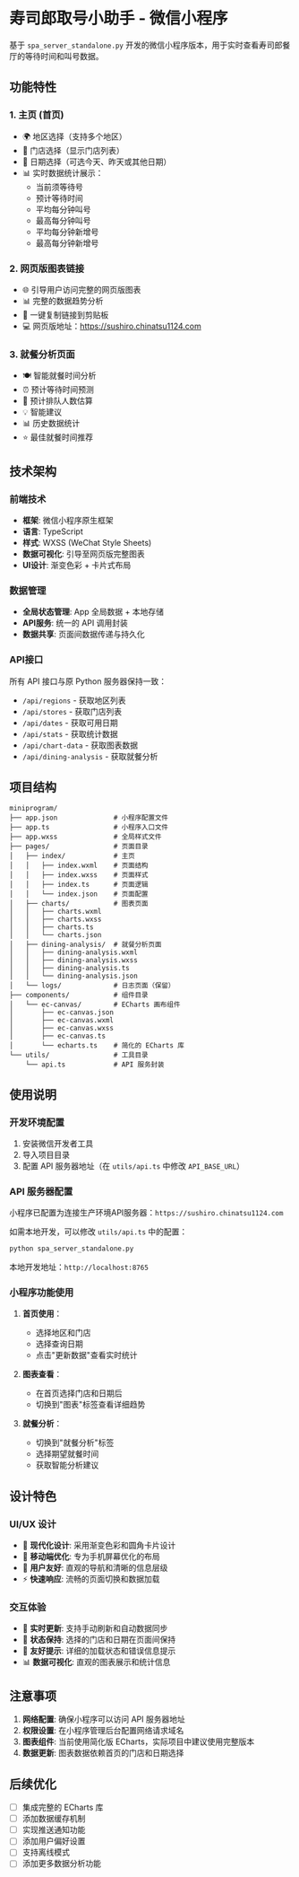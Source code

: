# 寿司郎取号小助手 - 微信小程序

基于 `spa_server_standalone.py` 开发的微信小程序版本，用于实时查看寿司郎餐厅的等待时间和叫号数据。

## 功能特性

### 1. 主页 (首页)
- 🌍 地区选择（支持多个地区）
- 🏪 门店选择（显示门店列表）
- 📅 日期选择（可选今天、昨天或其他日期）
- 📊 实时数据统计展示：
  - 当前须等待号
  - 预计等待时间
  - 平均每分钟叫号
  - 最高每分钟叫号
  - 平均每分钟新增号
  - 最高每分钟新增号

### 2. 网页版图表链接
- 🌐 引导用户访问完整的网页版图表
- 📊 完整的数据趋势分析
- 🔗 一键复制链接到剪贴板
- 💻 网页版地址：https://sushiro.chinatsu1124.com

### 3. 就餐分析页面
- 🍽️ 智能就餐时间分析
- ⏰ 预计等待时间预测
- 👥 预计排队人数估算
- 💡 智能建议
- 📊 历史数据统计
- ⭐ 最佳就餐时间推荐

## 技术架构

### 前端技术
- **框架**: 微信小程序原生框架
- **语言**: TypeScript
- **样式**: WXSS (WeChat Style Sheets)
- **数据可视化**: 引导至网页版完整图表
- **UI设计**: 渐变色彩 + 卡片式布局

### 数据管理
- **全局状态管理**: App 全局数据 + 本地存储
- **API服务**: 统一的 API 调用封装
- **数据共享**: 页面间数据传递与持久化

### API接口
所有 API 接口与原 Python 服务器保持一致：
- `/api/regions` - 获取地区列表
- `/api/stores` - 获取门店列表
- `/api/dates` - 获取可用日期
- `/api/stats` - 获取统计数据
- `/api/chart-data` - 获取图表数据
- `/api/dining-analysis` - 获取就餐分析

## 项目结构

```
miniprogram/
├── app.json              # 小程序配置文件
├── app.ts                # 小程序入口文件
├── app.wxss              # 全局样式文件
├── pages/                # 页面目录
│   ├── index/            # 主页
│   │   ├── index.wxml    # 页面结构
│   │   ├── index.wxss    # 页面样式
│   │   ├── index.ts      # 页面逻辑
│   │   └── index.json    # 页面配置
│   ├── charts/           # 图表页面
│   │   ├── charts.wxml
│   │   ├── charts.wxss
│   │   ├── charts.ts
│   │   └── charts.json
│   ├── dining-analysis/  # 就餐分析页面
│   │   ├── dining-analysis.wxml
│   │   ├── dining-analysis.wxss
│   │   ├── dining-analysis.ts
│   │   └── dining-analysis.json
│   └── logs/             # 日志页面（保留）
├── components/           # 组件目录
│   └── ec-canvas/        # ECharts 画布组件
│       ├── ec-canvas.json
│       ├── ec-canvas.wxml
│       ├── ec-canvas.wxss
│       ├── ec-canvas.ts
│       └── echarts.ts    # 简化的 ECharts 库
└── utils/                # 工具目录
    └── api.ts            # API 服务封装
```

## 使用说明

### 开发环境配置
1. 安装微信开发者工具
2. 导入项目目录
3. 配置 API 服务器地址（在 `utils/api.ts` 中修改 `API_BASE_URL`）

### API 服务器配置
小程序已配置为连接生产环境API服务器：`https://sushiro.chinatsu1124.com`

如需本地开发，可以修改 `utils/api.ts` 中的配置：
```bash
python spa_server_standalone.py
```

本地开发地址：`http://localhost:8765`

### 小程序功能使用
1. **首页使用**：
   - 选择地区和门店
   - 选择查询日期
   - 点击"更新数据"查看实时统计

2. **图表查看**：
   - 在首页选择门店和日期后
   - 切换到"图表"标签查看详细趋势

3. **就餐分析**：
   - 切换到"就餐分析"标签
   - 选择期望就餐时间
   - 获取智能分析建议

## 设计特色

### UI/UX 设计
- 🎨 **现代化设计**: 采用渐变色彩和圆角卡片设计
- 📱 **移动端优化**: 专为手机屏幕优化的布局
- 🎯 **用户友好**: 直观的导航和清晰的信息层级
- ⚡ **快速响应**: 流畅的页面切换和数据加载

### 交互体验
- 🔄 **实时更新**: 支持手动刷新和自动数据同步
- 💾 **状态保持**: 选择的门店和日期在页面间保持
- 🔔 **友好提示**: 详细的加载状态和错误信息提示
- 📊 **数据可视化**: 直观的图表展示和统计信息

## 注意事项

1. **网络配置**: 确保小程序可以访问 API 服务器地址
2. **权限设置**: 在小程序管理后台配置网络请求域名
3. **图表组件**: 当前使用简化版 ECharts，实际项目中建议使用完整版本
4. **数据更新**: 图表数据依赖首页的门店和日期选择

## 后续优化

- [ ] 集成完整的 ECharts 库
- [ ] 添加数据缓存机制
- [ ] 实现推送通知功能
- [ ] 添加用户偏好设置
- [ ] 支持离线模式
- [ ] 添加更多数据分析功能
